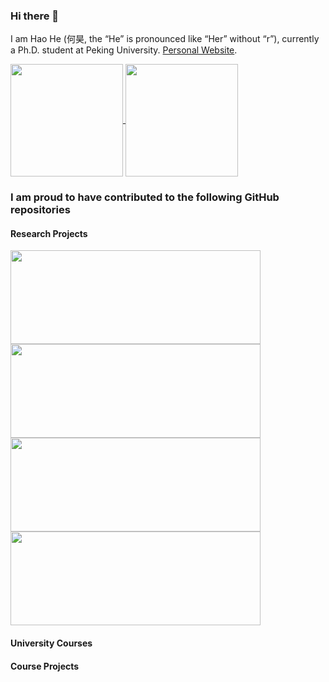 ### Hi there 👋

I am Hao He (何昊, the “He” is pronounced like “Her” without “r”), currently a Ph.D. student at Peking University. [Personal Website](https://hehao98.github.io/).

<a href="https://github.com/anuraghazra/github-readme-stats">
  <img align="center" height="180" src="https://github-readme-stats.vercel.app/api?username=hehao98&count_private=true&show_icons=true" />
</a>
<a href="https://github.com/anuraghazra/convoychat">
  <img align="center" height="180" src="https://github-readme-stats.vercel.app/api/top-langs/?username=hehao98&layout=compact&hide=html&langs_count=8" />
</a>

### I am proud to have contributed to the following GitHub repositories

#### Research Projects

<a href="https://github.com/anuraghazra/github-readme-stats">
  <img align="center" height="150" width="400" src="https://github-readme-stats.vercel.app/api/pin/?username=hehao98&repo=LibraryMigration" />
</a>
<a href="https://github.com/anuraghazra/github-readme-stats">
  <img align="center" height="150" width="400" src="https://github-readme-stats.vercel.app/api/pin/?username=hehao98&repo=MigrationHelper" />
</a>
<a href="https://github.com/anuraghazra/github-readme-stats">
  <img align="center" height="150" width="400" src="https://github-readme-stats.vercel.app/api/pin/?username=mcxwx123&repo=RecGFI&show_owner=true" />
</a>
<a href="https://github.com/anuraghazra/github-readme-stats">
  <img align="center" height="150" width="400" src="https://github-readme-stats.vercel.app/api/pin/?username=osslab-pku&repo=gfi-bot&show_owner=true" />
</a>

#### University Courses

#### Course Projects


